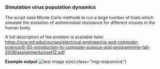 ### Simulation virus population dynamics

The script uses Monte Carlo methods to run a large number of trials which simulate the evolution of antimicrobial resistance for different viruses in the human body.

A full description of the problem is available here: https://ocw.mit.edu/courses/electrical-engineering-and-computer-science/6-00-introduction-to-computer-science-and-programming-fall-2008/assignments/pset12.pdf


**Example output**
![test image size](images/fig-13png){:class="img-responsive"}
